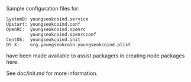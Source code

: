 Sample configuration files for:
```
SystemD: youngseokcoind.service
Upstart: youngseokcoind.conf
OpenRC:  youngseokcoind.openrc
         youngseokcoind.openrcconf
CentOS:  youngseokcoind.init
OS X:    org.youngseokcoin.youngseokcoind.plist
```
have been made available to assist packagers in creating node packages here.

See doc/init.md for more information.
